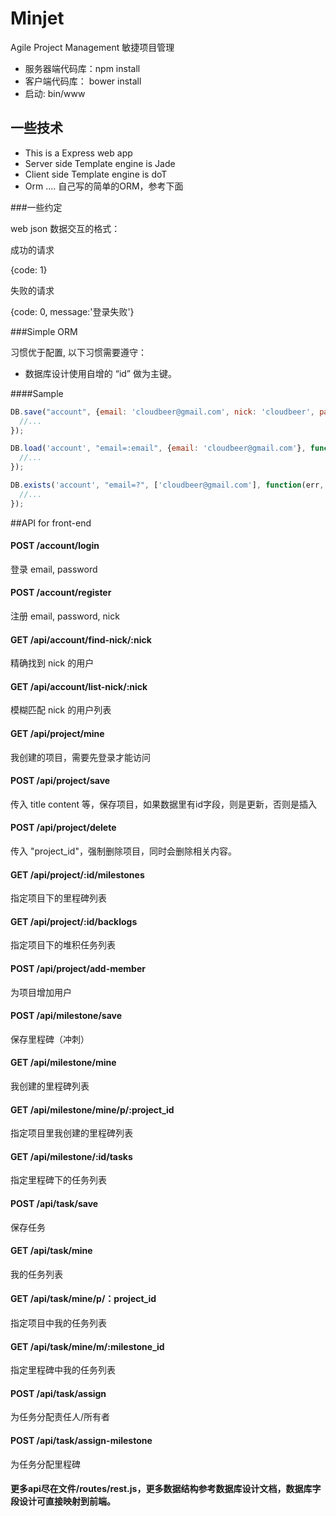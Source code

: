 Minjet
======

Agile Project Management 敏捷项目管理

* 服务器端代码库：npm install
* 客户端代码库： bower install
* 启动: bin/www

## 一些技术

* This is a Express web app
* Server side Template engine is Jade
* Client side Template engine is doT
* Orm .... 自己写的简单的ORM，参考下面


###一些约定

web json 数据交互的格式：

成功的请求

{code: 1}

失败的请求

{code: 0, message:'登录失败'} 


###Simple ORM 

习惯优于配置, 以下习惯需要遵守：
* 数据库设计使用自增的 “id” 做为主键。


####Sample

```javascript
DB.save("account", {email: 'cloudbeer@gmail.com', nick: 'cloudbeer', password: '1111'}, function(err, account){
  //...
});

DB.load('account', "email=:email", {email: 'cloudbeer@gmail.com'}, function(err, account){
  //...
});

DB.exists('account', "email=?", ['cloudbeer@gmail.com'], function(err, exists){
  //...
});

```

##API for front-end

#### POST /account/login

 登录 email, password

#### POST /account/register

 注册 email, password, nick

#### GET /api/account/find-nick/:nick

精确找到 nick 的用户

#### GET /api/account/list-nick/:nick

模糊匹配 nick 的用户列表

#### GET /api/project/mine

我创建的项目，需要先登录才能访问

#### POST /api/project/save

传入 title content 等，保存项目，如果数据里有id字段，则是更新，否则是插入

#### POST /api/project/delete

传入 "project_id"，强制删除项目，同时会删除相关内容。

#### GET /api/project/:id/milestones

指定项目下的里程碑列表

#### GET /api/project/:id/backlogs

指定项目下的堆积任务列表

#### POST /api/project/add-member

为项目增加用户

#### POST /api/milestone/save

保存里程碑（冲刺）

#### GET /api/milestone/mine

我创建的里程碑列表

#### GET /api/milestone/mine/p/:project_id

指定项目里我创建的里程碑列表

#### GET /api/milestone/:id/tasks

指定里程碑下的任务列表

#### POST /api/task/save

保存任务

#### GET /api/task/mine

我的任务列表

#### GET /api/task/mine/p/：project_id

指定项目中我的任务列表

#### GET /api/task/mine/m/:milestone_id

指定里程碑中我的任务列表

#### POST /api/task/assign

为任务分配责任人/所有者

#### POST /api/task/assign-milestone

为任务分配里程碑


#### 更多api尽在文件/routes/rest.js，更多数据结构参考数据库设计文档，数据库字段设计可直接映射到前端。

